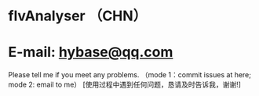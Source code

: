 # flvAnalyser （CHN）
# E-mail: hybase@qq.com

Please tell me if you meet any problems.
（mode 1：commit issues at here; mode 2: email to me）
[使用过程中遇到任何问题，恳请及时告诉我，谢谢!]
